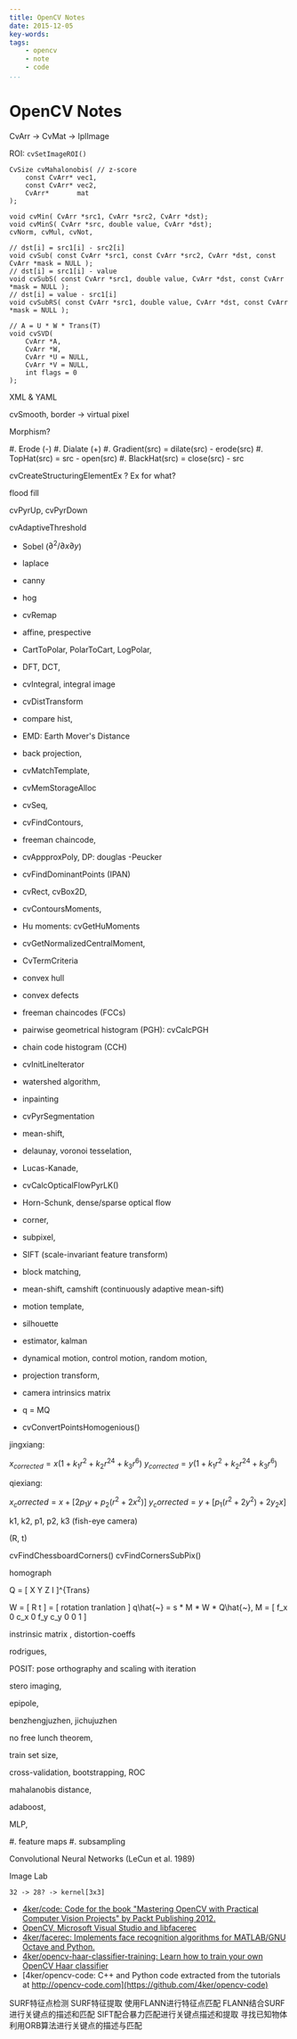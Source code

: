 ```yaml
---
title: OpenCV Notes
date: 2015-12-05
key-words:
tags:
    - opencv
    - note
    - code
...
```


OpenCV Notes
============

<!--
:%s/\s\+$//
-->

CvArr -> CvMat -> IplImage

ROI: `cvSetImageROI()`

```
CvSize cvMahalonobis( // z-score
    const CvArr* vec1,
    const CvArr* vec2,
    CvArr*       mat
);

void cvMin( CvArr *src1, CvArr *src2, CvArr *dst);
void cvMinS( CvArr *src, double value, CvArr *dst);
cvNorm, cvMul, cvNot,

// dst[i] = src1[i] - src2[i]
void cvSub( const CvArr *src1, const CvArr *src2, CvArr *dst, const CvArr *mask = NULL );
// dst[i] = src1[i] - value
void cvSubS( const CvArr *src1, double value, CvArr *dst, const CvArr *mask = NULL );
// dst[i] = value - src1[i]
void cvSubRS( const CvArr *src1, double value, CvArr *dst, const CvArr *mask = NULL );

// A = U * W * Trans(T)
void cvSVD(
    CvArr *A,
    CvArr *W,
    CvArr *U = NULL,
    CvArr *V = NULL,
    int flags = 0
);
```

XML &  YAML

cvSmooth, border -> virtual pixel

Morphism?

#. Erode (-)
#. Dialate (+)
#. Gradient(src) = dilate(src) - erode(src)
#. TopHat(src) = src - open(src)
#. BlackHat(src) = close(src) - src

cvCreateStructuringElementEx ? Ex for what?

flood fill

cvPyrUp, cvPyrDown

cvAdaptiveThreshold

- Sobel ($\partial ^2 / \partial x \partial y$)
- laplace
- canny
- hog
- cvRemap
- affine, prespective

- CartToPolar, PolarToCart, LogPolar,
- DFT, DCT,
- cvIntegral, integral image
- cvDistTransform
- compare hist,
- EMD: Earth Mover's Distance
- back projection,
- cvMatchTemplate,
- cvMemStorageAlloc
- cvSeq,
- cvFindContours,
- freeman chaincode,
- cvAppproxPoly, DP: douglas -Peucker
- cvFindDominantPoints (IPAN)
- cvRect, cvBox2D,
- cvContoursMoments,
- Hu moments: cvGetHuMoments
- cvGetNormalizedCentralMoment,
- CvTermCriteria
- convex hull
- convex defects
- freeman chaincodes (FCCs)
- pairwise geometrical histogram (PGH): cvCalcPGH
- chain code histogram (CCH)
- cvInitLineIterator
- watershed algorithm,
- inpainting
- cvPyrSegmentation
- mean-shift,
- delaunay, voronoi tesselation,
- Lucas-Kanade,
- cvCalcOpticalFlowPyrLK()
- Horn-Schunk, dense/sparse optical flow
- corner,
- subpixel,
- SIFT (scale-invariant feature transform)
- block matching,
- mean-shift, camshift (continuously adaptive mean-sift)
- motion template,
- silhouette
- estimator, kalman
- dynamical motion, control motion, random motion,
- projection transform,
- camera intrinsics matrix
- q = MQ
- cvConvertPointsHomogenious()

jingxiang:

$x_{corrected} = x ( 1 + k_1r^2 + k_2r^24 + k_3r^6 )$
$y_{corrected} = y ( 1 + k_1r^2 + k_2r^24 + k_3r^6 )$

qiexiang:

$x_corrected = x + [ 2 p_1 y + p_2 ( r^2 + 2 x^2 )]$
$y_corrected = y + [ p_1 ( r^2 + 2 y^2 ) + 2 y_2 x ]$

k1, k2, p1, p2, k3 (fish-eye camera)

(R, t)

cvFindChessboardCorners()
cvFindCornersSubPix()

homograph

Q = [ X Y Z I ]^{Trans}


W = [ R t ] = [ rotation tranlation ]
q\hat{~} = s * M * W * Q\hat{~},
M = [
f_x   0   c_x
 0   f_y  c_y
 0    0    1
]


instrinsic  matrix , distortion-coeffs

rodrigues,

POSIT: pose orthography and scaling with iteration

stero imaging,


epipole,

benzhengjuzhen,
jichujuzhen

no free lunch theorem,

train set size,


cross-validation,
bootstrapping,
ROC

mahalanobis distance,

adaboost,

MLP,

#. feature maps
#. subsampling

Convolutional Neural Networks  (LeCun et al. 1989)

Image Lab

`32 -> 28? -> kernel[3x3]`

-   [4ker/code: Code for the book "Mastering OpenCV with Practical Computer Vision Projects" by Packt Publishing 2012.](https://github.com/4ker/code)
-   [OpenCV, Microsoft Visual Studio and libfacerec](http://www.bytefish.de/blog/opencv_visual_studio_and_libfacerec/)
-   [4ker/facerec: Implements face recognition algorithms for MATLAB/GNU Octave and Python.](https://github.com/4ker/facerec)
-   [4ker/opencv-haar-classifier-training: Learn how to train your own OpenCV Haar classifier](https://github.com/4ker/opencv-haar-classifier-training)
-   [4ker/opencv-code: C++ and Python code extracted from the tutorials at http://opencv-code.com](https://github.com/4ker/opencv-code)


SURF特征点检测
SURF特征提取
使用FLANN进行特征点匹配
FLANN结合SURF进行关键点的描述和匹配
SIFT配合暴力匹配进行关键点描述和提取
寻找已知物体
利用ORB算法进行关键点的描述与匹配
